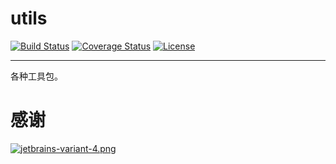 # utils

[![Build Status](https://travis-ci.org/storezhang/utils.svg?branch=master)](https://travis-ci.org/storezhang/utils)
[![Coverage Status](https://coveralls.io/repos/github/storezhang/utils/badge.svg?branch=master)](https://coveralls.io/github/storezhang/utils?branch=master)
[![License](http://img.shields.io/:license-apache-brightgreen.svg)](http://www.apache.org/licenses/LICENSE-2.0.html)

----------
各种工具包。

# 感谢
[![jetbrains-variant-4.png](https://i.loli.net/2019/10/17/Y9QFyz5fCDcLGR8.png)](https://www.jetbrains.com/?from=storezhang/utils)
